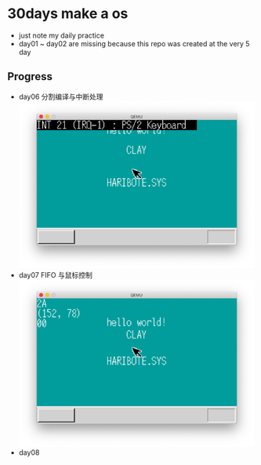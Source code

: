 # 30days make a os
- just note my daily practice
- day01 ~ day02 are missing because this repo was created at the very 5 day

## Progress
- day06 分割编译与中断处理
![day06](./day06/6.png)
- day07 FIFO 与鼠标控制
![day07](./day07/7.png)
- day08
